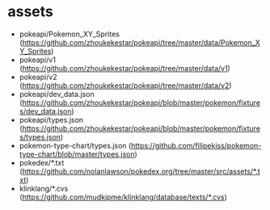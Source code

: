 # assets
* pokeapi/Pokemon_XY_Sprites (https://github.com/zhoukekestar/pokeapi/tree/master/data/Pokemon_XY_Sprites)
* pokeapi/v1 (https://github.com/zhoukekestar/pokeapi/tree/master/data/v1)
* pokeapi/v2 (https://github.com/zhoukekestar/pokeapi/tree/master/data/v2)
* pokeapi/dev_data.json (https://github.com/zhoukekestar/pokeapi/blob/master/pokemon/fixtures/dev_data.json)
* pokeapi/types.json (https://github.com/zhoukekestar/pokeapi/blob/master/pokemon/fixtures/types.json)
* pokemon-type-chart/types.json (https://github.com/filipekiss/pokemon-type-chart/blob/master/types.json)
* pokedex/*.txt (https://github.com/nolanlawson/pokedex.org/tree/master/src/assets/*.txt)
* klinklang/*.cvs (https://github.com/mudkipme/klinklang/database/texts/*.cvs)
